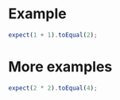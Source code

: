 # Example

```typescript doctest
expect(1 + 1).toEqual(2);
```

# More examples

```typescript doctest
expect(2 * 2).toEqual(4);
```
